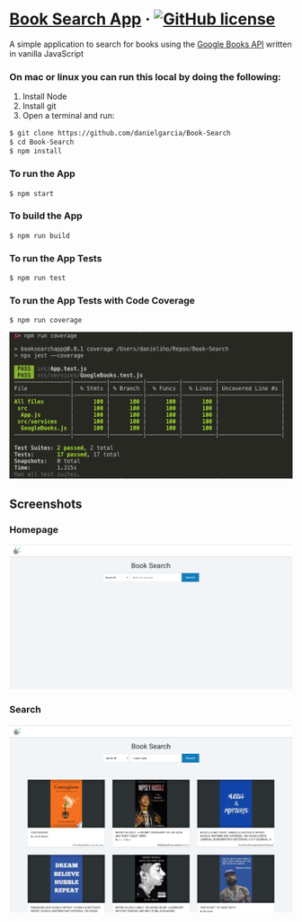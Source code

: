 # [Book Search App](http://books.dagasoft.com/) &middot; [![GitHub license](https://img.shields.io/badge/license-MIT-blue.svg)](https://github.com/facebook/react/blob/master/LICENSE)

A simple application to search for books using the [Google Books API](https://developers.google.com/books/) written in vanilla JavaScript

### On mac or linux you can run this local by doing the following:
1. Install Node
2. Install git
3. Open a terminal and run:
```
$ git clone https://github.com/danielgarcia/Book-Search
$ cd Book-Search
$ npm install
```

### To run the App
```
$ npm start
```

### To build the App
```
$ npm run build
```

### To run the App Tests
```
$ npm run test
```

### To run the App Tests with Code Coverage
```
$ npm run coverage
```

<p align='left'>
<img src='https://raw.githubusercontent.com/danielgarcia/Book-Search/master/coverage.png' width='600' alt='Homepage'>
</p>

## Screenshots

### Homepage
<p align='left'>
<img src='https://raw.githubusercontent.com/danielgarcia/Book-Search/master/Home.png' width='600' alt='Homepage'>
</p>

### Search
<p align='left'>
<img src='https://raw.githubusercontent.com/danielgarcia/Book-Search/master/Search.png' width='600' alt='Search'>
</p>


